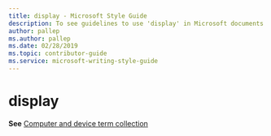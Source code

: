 ```yaml
---
title: display - Microsoft Style Guide
description: To see guidelines to use 'display' in Microsoft documents see the Computer and device term collection.
author: pallep
ms.author: pallep
ms.date: 02/28/2019
ms.topic: contributor-guide
ms.service: microsoft-writing-style-guide
---
```


# display

**See** [Computer and device term collection](~/a-z-word-list-term-collections/term-collections/computer-device-terms.md)
